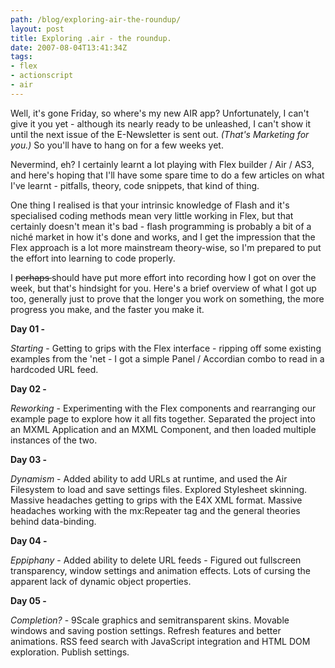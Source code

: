 ```yaml
---
path: /blog/exploring-air-the-roundup/
layout: post
title: Exploring .air - the roundup.
date: 2007-08-04T13:41:34Z
tags:
- flex
- actionscript
- air
---
```


Well, it's gone Friday, so where's my new AIR app?  Unfortunately, I can't give it you yet - although its nearly ready to be unleashed, I can't show it until the next issue of the E-Newsletter is sent out.  <em>(That's Marketing for you.)</em>  So you'll have to hang on for a few weeks yet.

Nevermind, eh?  I certainly learnt a lot playing with Flex builder / Air / AS3, and here's hoping that I'll have some spare time to do a few articles on what I've learnt - pitfalls, theory, code snippets, that kind of thing.

One thing I realised is that your intrinsic knowledge of Flash and it's specialised coding methods mean very little working in Flex, but that certainly doesn't mean it's bad - flash programming is probably a bit of a niché market in how it's done and works, and I get the impression that the Flex approach is a lot more mainstream theory-wise, so I'm prepared to put the effort into learning to code properly.

I <strike> perhaps </strike> should have put more effort into recording how I got on over the week, but that's hindsight for you.  Here's a brief overview of what I got up too, generally just to prove that the longer you work on something, the more progress you make, and the faster you make it.

<strong>Day 01 -</strong>

<em>Starting </em>- Getting to grips with the Flex interface - ripping off some existing examples from the 'net - I got a simple Panel / Accordian combo to read in a hardcoded URL feed.

<strong>Day 02 -</strong>

<em>Reworking </em>- Experimenting with the Flex components and rearranging our example page to explore how it all fits together.  Separated the project into an MXML Application and an MXML Component, and then loaded multiple instances of the two.

<strong>Day 03 -</strong>

<em>Dynamism </em>- Added ability to add URLs at runtime, and used the Air Filesystem to load and save settings files.  Explored Stylesheet skinning.  Massive headaches getting to grips with the E4X XML format.  Massive headaches working with the mx:Repeater tag and the general theories behind data-binding.

<strong>Day 04 -</strong>

<em>Eppiphany </em>-  Added ability to delete URL feeds - Figured out fullscreen transparency, window settings and animation effects.  Lots of cursing the apparent lack of dynamic object properties.

<strong>Day 05 - </strong>

<em>Completion?</em> - 9Scale graphics and semitransparent skins.  Movable windows and saving postion settings.  Refresh features and better animations.  RSS feed search with JavaScript integration and HTML DOM exploration.  Publish settings.
